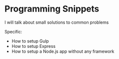 # Programming SnippetsI will talk about small solutions to common problemsSpecific:* How to setup Gulp* How to setup Express* How to setup a Node.js app without any framework